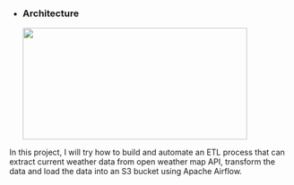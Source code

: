* ### Architecture

  <img src="https://cvws.icloud-content.com/B/Ablgz8uD-i96GSy3Z2d3NfF_n_OSAaoVAWdW_KWjrd7d9b3jm8DBG0df/airflow.png?o=AlztXhpspWCMj3q239qSiutKkb5CJ54Or_dTGA7sCWwj&v=1&x=3&a=CAogOJgvzjZ8geZs09P5Gw98Bt0PNbLxD2vI5IwNKCexBxMSbxD4_KC4mzIY-Nn8uZsyIgEAUgR_n_OSWgTBG0dfaie792x6HbAK8D__CPKIkHggiyPkKtP484ttHLzO_36ZuGP22UZCqltyJ8etjlxZD_atWp7Kv_4V7h2XPSZVLsjqF0svXucpdyP5D6GU5ExkHQ&e=1725356256&fl=&r=76711b1f-faa5-456a-b7c7-dc342915424f-1&k=aiZxlHyvAE4dw4L-VP_Mwg&ckc=com.apple.clouddocs&ckz=com.apple.CloudDocs&p=103&s=e7qJyRnBfrAIFFT1Ai0aV9uefyg&cd=i" width="400" height="200">

In this project, I will try how to build and automate an ETL process that can extract current weather data from open weather map API, transform the data and load the data into an S3 bucket using Apache Airflow. 

